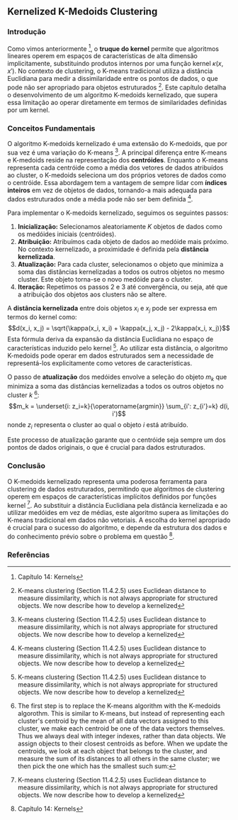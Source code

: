## Kernelized K-Medoids Clustering

### Introdução
Como vimos anteriormente [^1], o **truque do kernel** permite que algoritmos lineares operem em espaços de características de alta dimensão implicitamente, substituindo produtos internos por uma função kernel $\kappa(x, x')$. No contexto de clustering, o K-means tradicional utiliza a distância Euclidiana para medir a dissimilaridade entre os pontos de dados, o que pode não ser apropriado para objetos estruturados [^489]. Este capítulo detalha o desenvolvimento de um algoritmo K-medoids kernelizado, que supera essa limitação ao operar diretamente em termos de similaridades definidas por um kernel.

### Conceitos Fundamentais

O algoritmo K-medoids kernelizado é uma extensão do K-medoids, que por sua vez é uma variação do K-means [^489]. A principal diferença entre K-means e K-medoids reside na representação dos **centróides**. Enquanto o K-means representa cada centróide como a média dos vetores de dados atribuídos ao cluster, o K-medoids seleciona um dos próprios vetores de dados como o centróide. Essa abordagem tem a vantagem de sempre lidar com **índices inteiros** em vez de objetos de dados, tornando-a mais adequada para dados estruturados onde a média pode não ser bem definida [^489].

Para implementar o K-medoids kernelizado, seguimos os seguintes passos:

1.  **Inicialização:** Selecionamos aleatoriamente *K* objetos de dados como os medóides iniciais (centróides).
2.  **Atribuição:** Atribuímos cada objeto de dados ao medóide mais próximo. No contexto kernelizado, a proximidade é definida pela **distância kernelizada**.
3.  **Atualização:** Para cada cluster, selecionamos o objeto que minimiza a soma das distâncias kernelizadas a todos os outros objetos no mesmo cluster. Este objeto torna-se o novo medóide para o cluster.
4.  **Iteração:** Repetimos os passos 2 e 3 até convergência, ou seja, até que a atribuição dos objetos aos clusters não se altere.

A **distância kernelizada** entre dois objetos $x_i$ e $x_j$ pode ser expressa em termos do kernel como:
$$d(x_i, x_j) = \sqrt{\kappa(x_i, x_i) + \kappa(x_j, x_j) - 2\kappa(x_i, x_j)}$$
Esta fórmula deriva da expansão da distância Euclidiana no espaço de características induzido pelo kernel [^489]. Ao utilizar esta distância, o algoritmo K-medoids pode operar em dados estruturados sem a necessidade de representá-los explicitamente como vetores de características.

O passo de **atualização** dos medóides envolve a seleção do objeto $m_k$ que minimiza a soma das distâncias kernelizadas a todos os outros objetos no cluster *k* [^490]:
$$m_k = \underset{i: z_i=k}{\operatorname{argmin}} \sum_{i': z_{i'}=k} d(i, i')$$nonde $z_i$ representa o cluster ao qual o objeto *i* está atribuído.

Este processo de atualização garante que o centróide seja sempre um dos pontos de dados originais, o que é crucial para dados estruturados.

### Conclusão

O K-medoids kernelizado representa uma poderosa ferramenta para clustering de dados estruturados, permitindo que algoritmos de clustering operem em espaços de características implícitos definidos por funções kernel [^489]. Ao substituir a distância Euclidiana pela distância kernelizada e ao utilizar medóides em vez de médias, este algoritmo supera as limitações do K-means tradicional em dados não vetoriais. A escolha do kernel apropriado é crucial para o sucesso do algoritmo, e depende da estrutura dos dados e do conhecimento prévio sobre o problema em questão [^1].

### Referências
[^1]: Capítulo 14: Kernels
[^489]: K-means clustering (Section 11.4.2.5) uses Euclidean distance to measure dissimilarity, which is not always appropriate for structured objects. We now describe how to develop a kernelized
[^490]: The first step is to replace the K-means algorithm with the K-medoids algorothm. This is similar to K-means, but instead of representing each cluster's centroid by the mean of all data vectors assigned to this cluster, we make each centroid be one of the data vectors themselves. Thus we always deal with integer indexes, rather than data objects. We assign objects to their closest centroids as before. When we update the centroids, we look at each object that belongs to the cluster, and measure the sum of its distances to all others in the same cluster; we then pick the one which has the smallest such sum:

<!-- END -->